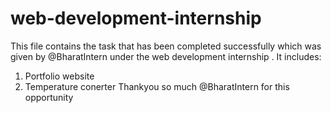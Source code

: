 # web-development-internship
This file contains the task that has been completed successfully which was given by @BharatIntern under the web development internship .
It includes:
1) Portfolio website
2) Temperature conerter
   Thankyou so much @BharatIntern for this opportunity
